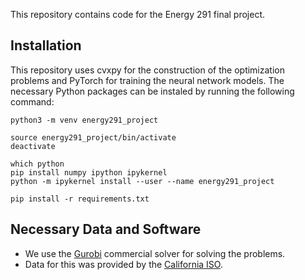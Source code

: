 This repository contains code for the Energy 291 final project.

## Installation ##
This repository uses cvxpy for the construction of the optimization problems and PyTorch for training the neural network models. The necessary Python packages can be instaled by running the following command:

```
python3 -m venv energy291_project

source energy291_project/bin/activate
deactivate

which python
pip install numpy ipython ipykernel
python -m ipykernel install --user --name energy291_project

pip install -r requirements.txt
```

## Necessary Data and Software ##
* We use the [Gurobi](https://support.gurobi.com/hc/en-us/community/posts/360046430451/comments/360005981732) commercial solver for solving the problems.
* Data for this was provided by the [California ISO](https://www.caiso.com/todaysoutlook/Pages/supply.html).
